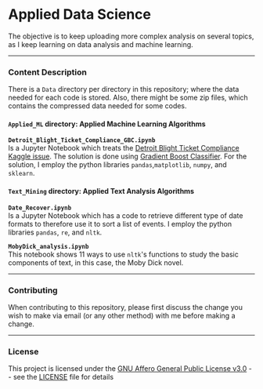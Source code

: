 # Applied Data Science

The objective is to keep uploading more complex analysis on several topics, as I keep learning on data analysis and machine learning.

---

### Content Description

There is a `Data` directory per directory in this repository; where the data needed for each code is stored. Also, there might be some zip files, which contains the compressed data needed for some codes.

#### `Applied_ML` directory: Applied Machine Learning Algorithms

**`Detroit_Blight_Ticket_Compliance_GBC.ipynb`**<br>Is a Jupyter Notebook which treats the 
[Detroit Blight Ticket Compliance Kaggle issue](https://www.kaggle.com/c/detroit-blight-ticket-compliance/overview). The solution is done using 
[Gradient Boost Classifier](https://en.wikipedia.org/wiki/Gradient_boosting). For the solution, I employ the python libraries `pandas`,`matplotlib`, `numpy`, and 
`sklearn`. 

#### `Text_Mining` directory: Applied Text Analysis Algorithms

**`Date_Recover.ipynb`**<br>Is a Jupyter Notebook which has a code to retrieve different type of date formats to therefore use it to sort a list of events. I employ the python libraries `pandas`, `re`, and `nltk`.

**`MobyDick_analysis.ipynb `**<br>This notebook shows 11 ways to use `nltk`'s functions to study the basic components of text, in this case, the Moby Dick novel.

---

### Contributing

When contributing to this repository, please first discuss the change you wish to make via email 
(or any other method) with me before making a change.

---

### License

This project is licensed under the [GNU Affero General Public License v3.0](https://www.gnu.org/licenses/agpl-3.0.en.html) -- 
see the [LICENSE](https://github.com/Chinnasf/Applied-Data-Science/blob/master/LICENSE) file for details
